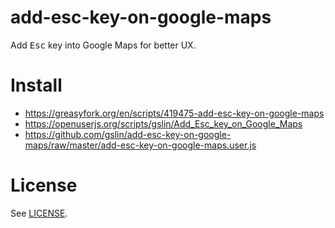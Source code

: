 # add-esc-key-on-google-maps

Add <kbd>Esc</kbd> key into Google Maps for better UX.

# Install

* https://greasyfork.org/en/scripts/419475-add-esc-key-on-google-maps
* https://openuserjs.org/scripts/gslin/Add_Esc_key_on_Google_Maps
* https://github.com/gslin/add-esc-key-on-google-maps/raw/master/add-esc-key-on-google-maps.user.js

# License

See [LICENSE](LICENSE).
